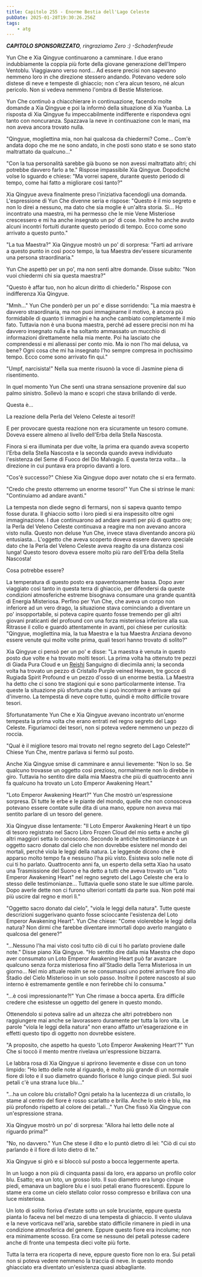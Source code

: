 ```yaml
---
title: Capitolo 255 - Enorme Bestia dell'Lago Celeste
pubDate: 2025-01-28T19:30:26.256Z
tags:
    - atg
---
```



<em><strong>CAPITOLO SPONSORIZZATO</strong>, ringraziamo Zero :)
-Schadenfreude</em>


Yun Che e Xia Qingyue continuarono a camminare. I due erano indubbiamente la coppia più forte della giovane generazione dell'Impero Ventoblu. Viaggiavano verso nord... Ad essere precisi non sapevano nemmeno loro in che direzione stessero andando. Potevano vedere solo distese di neve e tempeste di ghiaccio; non c'era alcun tesoro, né alcun pericolo. Non si vedeva nemmeno l'ombra di Bestie Misteriose.


Yun Che continuò a chiacchierare in continuazione, facendo molte domande a Xia Qingyue e poi la informò della situazione di Xia Yuanba. La risposta di Xia Qingyue fu impeccabilmente indifferente e rispondeva ogni tanto con noncuranza. Spazzava la neve in continuazione con le mani, ma non aveva ancora trovato nulla.


"Qingyue, mogliettina mia, non hai qualcosa da chiedermi? Come... Com'è andata dopo che me ne sono andato, in che posti sono stato e se sono stato maltrattato da qualcuno..."


"Con la tua personalità sarebbe già buono se non avessi maltrattato altri; chi potrebbe davvero farlo a te." Rispose impassibile Xia Qingyue. Dopodiché volse lo sguardo e chiese: "Ma vorrei sapere, durante questo periodo di tempo, come hai fatto a migliorare così tanto?"


Xia Qingyue aveva finalmente preso l'iniziativa facendogli una domanda. L'espressione di Yun Che divenne seria e rispose: "Questo è il mio segreto e non lo direi a nessuno, ma dato che sia moglie è un'altra storia. Sì... Ho incontrato una maestra, mi ha permesso che le mie Vene Misteriose crescessero e mi ha anche insegnato un po' di cose. Inoltre ho anche avuto alcuni incontri fortuiti durante questo periodo di tempo. Ecco come sono arrivato a questo punto."


"La tua Maestra?" Xia Qingyue mostrò un po' di sorpresa: "Farti ad arrivare a questo punto in così poco tempo, la tua Maestra dev'essere sicuramente una persona straordinaria."


Yun Che aspettò per un po', ma non sentì altre domande. Disse subito: "Non vuoi chiedermi chi sia questa maestra?"


"Questo è affar tuo, non ho alcun diritto di chiederlo." Rispose con indifferenza Xia Qingyue.


"Mmh..." Yun Che ponderò per un po' e disse sorridendo: "La mia maestra è davvero straordinaria, ma non puoi immaginarne il motivo, è ancora più formidabile di quanto ti immagini e ha anche cambiato completamente il mio fato. Tuttavia non è una buona maestra, perché ad essere precisi non mi ha davvero insegnato nulla e ha soltanto ammassato un mucchio di informazioni direttamente nella mia mente. Poi ha lasciato che comprendessi e mi allenassi per conto mio. Ma io non l'ho mai delusa, va bene? Ogni cosa che mi ha insegnato l'ho sempre compresa in pochissimo tempo. Ecco come sono arrivato fin qui."


"Umpf, narcisista!" Nella sua mente risuonò la voce di Jasmine piena di risentimento.


In quel momento Yun Che sentì una strana sensazione provenire dal suo palmo sinistro. Sollevò la mano e scoprì che stava brillando di verde.


Questa è...


La reazione della Perla del Veleno Celeste ai tesori!!


E per provocare questa reazione non era sicuramente un tesoro comune. Doveva essere almeno al livello dell'Erba della Stella Nascosta.


Finora si era illuminata per due volte, la prima era quando aveva scoperto l'Erba della Stella Nascosta e la seconda quando aveva individuato l'esistenza del Seme di Fuoco del Dio Malvagio. E questa terza volta... la direzione in cui puntava era proprio davanti a loro.


"Cos'è successo?" Chiese Xia Qingyue dopo aver notato che si era fermato.


"Credo che presto otterremo un enorme tesoro!" Yun Che si strinse le mani: "Continuiamo ad andare avanti."


La tempesta non diede segno di fermarsi, non si sapeva quanto tempo fosse durata. Il ghiaccio sotto i loro piedi si era inspessito oltre ogni immaginazione.
I due continuarono ad andare avanti per più di quattro ore; la Perla del Veleno Celeste continuava a reagire ma non avevano ancora visto nulla. Questo non deluse Yun Che, invece stava diventando ancora più entusiasta... L'oggetto che aveva scoperto doveva essere davvero speciale dato che la Perla del Veleno Celeste aveva reagito da una distanza così lunga! Questo tesoro doveva essere molto più raro dell'Erba della Stella Nascosta!


Cosa potrebbe essere?


La temperatura di questo posto era spaventosamente bassa. Dopo aver viaggiato così tanto in questa terra di ghiaccio, per difendersi da queste condizioni atmosferiche estreme bisognava consumare una grande quantità di Energia Misteriosa. Perfino per Yun Che, che aveva un corpo non inferiore ad un vero drago, la situazione stava cominciando a diventare un po' insopportabile, si poteva capire quanto fosse tremendo per gli altri giovani praticanti del profound con una forza misteriosa inferiore alla sua. Ritrasse il collo e guardò attentamente in avanti, poi chiese per curiosità: "Qingyue, mogliettina mia, la tua Maestra e la tua Maestra Anziana devono essere venute qui molte volte prima, quali tesori hanno trovato di solito?"


Xia Qingyue ci pensò per un po' e disse: "La maestra è venuta in questo posto due volte e ha trovato molti tesori. La prima volta ha ottenuto tre pezzi di Giada Pura Cloud e un <a href="https://it.wikipedia.org/wiki/Ganoderma_lucidum">Reishi</a> Sanguigno di diecimila anni; la seconda volta ha trovato un pezzo di Cristallo Purple veined Heaven, tre gocce di Rugiada Spirit Profound e un pezzo d'osso di un enorme bestia. La Maestra ha detto che ci sono tre stagioni qui e sono particolarmente intense. Tra queste la situazione più sfortunata che si può incontrare è arrivare qui d'inverno. La tempesta di neve copre tutto, quindi è molto difficile trovare tesori.


Sfortunatamente Yun Che e Xia Qingyue avevano incontrato un'enorme tempesta la prima volta che erano entrati nel regno segreto del Lago Celeste. Figuriamoci dei tesori, non si poteva vedere nemmeno un pezzo di roccia.


"Qual è il migliore tesoro mai trovato nel regno segreto del Lago Celeste?" Chiese Yun Che, mentre parlava si fermò sul posto.


Anche Xia Qingyue smise di camminare e annuì lievemente: "Non lo so. Se qualcuno trovasse un oggetto così prezioso, normalmente non lo direbbe in giro. Tuttavia ho sentito dire dalla mia Maestra che più di quattrocento anni fa qualcuno ha trovato un Loto Emperor Awakening Heart."


"Loto Emperor Awakening Heart?" Yun Che mostrò un'espressione sorpresa. Di tutte le erbe e le piante del mondo, quelle che non conosceva potevano essere contate sulle dita di una mano, eppure non aveva mai sentito parlare di un tesoro del genere.


Xia Qingyue disse lentamente: "Il Loto Emperor Awakening Heart è un tipo di tesoro registrato nel Sacro Libro Frozen Cloud del mio setta e anche gli altri maggiori setta lo conoscono. Secondo le antiche testimonianze è un oggetto sacro donato dal cielo che non dovrebbe esistere nel mondo dei mortali, perché viola le leggi della natura.
Le leggende dicono che è apparso molto tempo fa e nessuno l'ha più visto. Esisteva solo nelle note di cui ti ho parlato.
Quattrocento anni fa, un esperto della setta Xiao ha usato una Trasmissione del Suono e ha detto a tutti che aveva trovato un "Loto Emperor Awakening Heart" nel regno segreto del Lago Celeste che era lo stesso delle testimonianze... Tuttavia quelle sono state le sue ultime parole.
Dopo averle dette non ci furono ulteriori contatti da parte sua. Non poté mai più uscire dal regno e morì lì."


"Oggetto sacro donato dal cielo", "viola le leggi della natura". Tutte queste descrizioni suggerivano quanto fosse scioccante l'esistenza del Loto Emperor Awakening Heart". Yun Che chiese: "Come violerebbe le leggi della natura? Non dirmi che farebbe diventare immortali dopo averlo mangiato o qualcosa del genere?"


"...Nessuno l'ha mai visto così tutto ciò di cui ti ho parlato proviene dalle note." Disse piano Xia Qingyue. "Ho sentito dire dalla mia Maestra che dopo aver consumato un Loto Emperor Awakening Heart può far avanzare qualcuno senza forza misteriosa fino all'Stadio della Terra Misteriosa in un giorno... Nel mio attuale realm se ne consumassi uno potrei arrivare fino allo Stadio del Cielo Misterioso in un solo passo. Inoltre il potere nascosto al suo interno è estremamente gentile e non ferirebbe chi lo consuma."


"...è così impressionante?!" Yun Che rimase a bocca aperta. Era difficile credere che esistesse un oggetto del genere in questo mondo.


Ottenendolo si poteva salire ad un altezza che altri potrebbero non raggiungere mai anche se lavorassero duramente per tutta la loro vita. Le parole "viola le leggi della natura" non erano affatto un'esagerazione e in effetti questo tipo di oggetto non dovrebbe esistere.


"A proposito, che aspetto ha questo 'Loto Emperor Awakening Heart'?" Yun Che si toccò il mento mentre rivelava un'espressione bizzarra.


Le labbra rosa di Xia Qingyue si aprirono lievemente e disse con un tono limpido: "Ho letto delle note al riguardo, è molto più grande di un normale fiore di loto e il suo diametro quando fiorisce è lungo cinque piedi. Sui suoi petali c'è una strana luce blu..."


"...ha un colore blu cristallo? Ogni petalo ha la lucentezza di un cristallo, lo stame al centro del fiore è rosso scarlatto e brilla. Anche lo stelo è blu, ma più profondo rispetto al colore dei petali..." Yun Che fissò Xia Qingyue con un'espressione strana.


Xia Qingyue mostrò un po' di sorpresa: "Allora hai letto delle note al riguardo prima?"


"No, no davvero." Yun Che stese il dito e lo puntò dietro di lei: "Ciò di cui sto parlando è il fiore di loto dietro di te."


Xia Qingyue si girò e si bloccò sul posto a bocca leggermente aperta.


In un luogo a non più di cinquanta passi da loro, era apparso un profilo color blu.
Esatto; era un loto, un grosso loto. Il suo diametro era lungo cinque piedi, emanava un bagliore blu e i suoi petali erano fluorescenti. Eppure lo stame era come un cielo stellato color rosso compresso e brillava con una luce misteriosa.


Un loto di solito fioriva d'estate sotto un sole bruciante, eppure questa pianta lo faceva nel bel mezzo di una tempesta di ghiaccio. Il vento ululava e la neve vorticava nell'aria, sarebbe stato difficile rimanere in piedi in una condizione atmosferica del genere. Eppure questo fiore era incolume; non era minimamente scosso. Era come se nessuno dei petali potesse cadere anche di fronte una tempesta dieci volte più forte.


Tutta la terra era ricoperta di neve, eppure questo fiore non lo era. Sui petali non si poteva vedere nemmeno la traccia di neve. In questo mondo ghiacciato era diventato un'esistenza quasi abbagliante.
                                


                                



